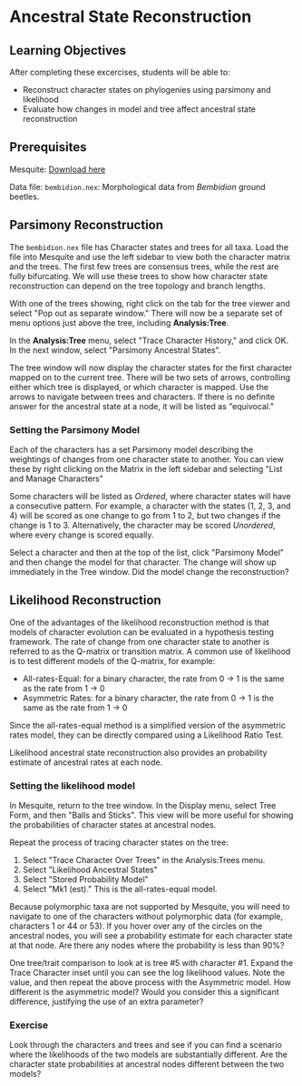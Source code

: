 # Ancestral State Reconstruction

## Learning Objectives
After completing these excercises, students will be able to:

* Reconstruct character states on phylogenies using parsimony and likelihood
* Evaluate how changes in model and tree affect ancestral state reconstruction


## Prerequisites 

Mesquite: [Download here](https://github.com/MesquiteProject/MesquiteCore/releases)

Data file: `bembidion.nex`: Morphological data from *Bembidion* ground beetles.

## Parsimony Reconstruction

The `bembidion.nex` file has Character states and trees for all taxa. Load the file into Mesquite and use the left sidebar to view both the character matrix and the trees. The first few trees are consensus trees, while the rest are fully bifurcating. We will use these trees to show how character state reconstruction can depend on the tree topology and branch lengths.

With one of the trees showing, right click on the tab for the tree viewer and select "Pop out as separate window." There will now be a separate set of menu options just above the tree, including **Analysis:Tree**.

In the **Analysis:Tree** menu, select "Trace Character History," and click OK. In the next window, select  "Parsimony Ancestral States".

The tree window will now display the character states for the first character mapped on to the current tree. There will be two sets of arrows, controlling either which tree is displayed, or which character is mapped. Use the arrows to navigate between trees and characters. If there is no definite answer for the ancestral state at a node, it will be listed as "equivocal."

### Setting the Parsimony Model
Each of the characters has a set Parsimony model describing the weightings of changes from one character state to another. You can view these by right clicking on the Matrix in the left sidebar and selecting "List and Manage Characters"

Some characters will be listed as *Ordered*, where character states will have a consecutive pattern. For example, a character with the states (1, 2, 3, and 4) will be scored as one change to go from 1 to 2, but two changes if the change is 1 to 3. Alternatively, the character may be scored *Unordered*, where every change is scored equally.

Select a character and then at the top of the list, click "Parsimony Model" and then change the model for that character. The change will show up immediately in the Tree window. Did the model change the reconstruction?

## Likelihood Reconstruction

One of the advantages of the likelihood reconstruction method is that models of character evolution can be evaluated in a hypothesis testing framework. The rate of change from one character state to another is referred to as the Q-matrix or transition matrix. A common use of likelihood is to test different models of the Q-matrix, for example:

* All-rates-Equal: for a binary character, the rate from 0 -> 1 is the same as the rate from 1 -> 0
* Asymmetric Rates: for a binary character, the rate from 0 -> 1 is the same as the rate from 1 -> 0

Since the all-rates-equal method is a simplified version of the asymmetric rates model, they can be directly compared using a Likelihood Ratio Test.

Likelihood ancestral state reconstruction also provides an probability estimate of ancestral rates at each node.

### Setting the likelihood model

In Mesquite, return to the tree window. In the Display menu, select Tree Form, and then "Balls and Sticks". This view will be more useful for showing the probabilities of character states at ancestral nodes.

Repeat the process of tracing character states on the tree:

1. Select "Trace Character Over Trees" in the Analysis:Trees menu.
2. Select "Likelihood Ancestral States"
3. Select "Stored Probability Model"
4. Select "Mk1 (est)." This is the all-rates-equal model.

Because polymorphic taxa are not supported by Mesquite, you will need to navigate to one of the characters without polymorphic data (for example, characters 1 or 44 or 53). If you hover over any of the circles on the ancestral nodes, you will see a probability estimate for each character state at that node. Are there any nodes where the probability is less than 90%?

One tree/trait comparison to look at is tree #5 with character #1. Expand the Trace Character inset until you can see the log likelihood values. Note the value, and then repeat the above process with the Asymmetric model. How different is the asymmetric model? Would you consider this a significant difference, justifying the use of an extra parameter?

### Exercise
Look through the characters and trees and see if you can find a scenario where the likelihoods of the two models are substantially different. Are the character state probabilities at ancestral nodes different between the two models?